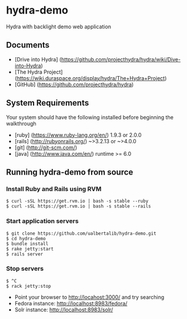 # hydra-demo
Hydra with backlight demo web application

## Documents
+ [Drive into Hydra] (https://github.com/projecthydra/hydra/wiki/Dive-into-Hydra)
+ [The Hydra Project] (https://wiki.duraspace.org/display/hydra/The+Hydra+Project)
+ [GitHub] (https://github.com/projecthydra/hydra)

## System Requirements
Your system should have the following installed before beginning the walkthrough
+ [ruby] (https://www.ruby-lang.org/en/) 1.9.3 or 2.0.0
+ [rails] (http://rubyonrails.org/) ~>3.2.13 or ~>4.0.0
+ [git] (http://git-scm.com/)
+ [java] (http://www.java.com/en/) runtime >= 6.0

## Running hydra-demo from source

### Install Ruby and Rails using RVM

```shell
$ curl -sSL https://get.rvm.io | bash -s stable --ruby
$ curl -sSL https://get.rvm.io | bash -s stable --rails
```

### Start application servers

```shell
$ git clone https://github.com/ualbertalib/hydra-demo.git
$ cd hydra-demo
$ bundle install
$ rake jetty:start
$ rails server
```
### Stop servers

```shell
$ ^C
$ rack jetty:stop
```

+ Point your browser to <http://locahost:3000/> and try searching
+ Fedora instance: <http://localhost:8983/fedora/>
+ Solr instance: <http://localhost:8983/solr/>
